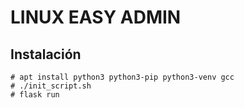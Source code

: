 # LINUX EASY ADMIN

## Instalación 

```
# apt install python3 python3-pip python3-venv gcc
# ./init_script.sh
# flask run
```


